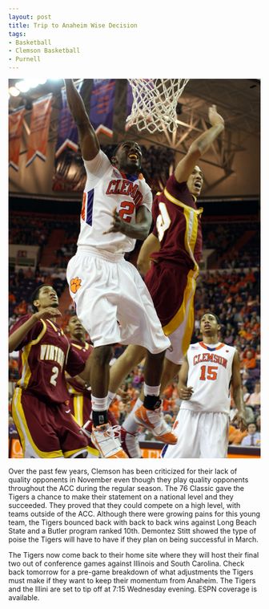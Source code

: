 ```yaml
---
layout: post
title: Trip to Anaheim Wise Decision
tags:
- Basketball
- Clemson Basketball
- Purnell
---
```


![stitt](/img/stitt.jpg)

Over the past few years, Clemson has been criticized for their lack of quality opponents in November even though they play quality opponents throughout the ACC during the regular season. The 76 Classic gave the Tigers a chance to make their statement on a national level and they succeeded. They proved that they could compete on a high level, with teams outside of the ACC. Although there were growing pains for this young team, the Tigers bounced back with back to back wins against Long Beach State and a Butler program ranked 10th. Demontez Stitt showed the type of poise the Tigers will have to have if they plan on being successful in March.

The Tigers now come back to their home site where they will host their final two out of conference games against Illinois and South Carolina. Check back tomorrow for a pre-game breakdown of what adjustments the Tigers must make if they want to keep their momentum from Anaheim. The Tigers and the Illini are set to tip off at 7:15 Wednesday evening. ESPN coverage is available.
